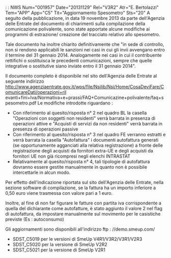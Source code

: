  :  : NWS Num="001957" Date="20131129" Rel="V3R2" Atr="E. Bertolazzi" Tem="APP" App="C5" Tit="Aggiornamento Spesometro" Sts="20"
A seguito della pubblicazione, in data 19 novembre 2013 da parte dell'Agenzia delle Entrate  del documento di chiarimenti sulla compilazione della comunicazione polivalente, sono state apportate alcune modifiche ai programmi di estrazione/ creazione del tracciato relativo allo spesometro.

Tale documento ha inoltre chiarito definitivamente che "in sede di controllo, non si rendono applicabili le sanzioni nei casi in cui gli invii avvengano entro il termine del 31 gennaio 2014.
Analogamente nei casi in cui il contribuente rettifichi o sostituisca le precedenti comunicazioni,
sempre che quelle integrative o sostitutive siano inviate entro il 31 gennaio 2014".

Il documento completo è disponibile nel sito dell'Agenzia delle Entrate al seguente indirizzo http://www.agenziaentrate.gov.it/wps/file/Nsilib/Nsi/Home/CosaDeviFare/ComunicareDati/operazioni+ril
evanti+fini+Iva/Normativa+e+prassi/FAQ+Comunicazine+polivalente/faq+spesometro.pdf 
Le modifiche introdotte riguardano : 
- Con riferimento al quesito/risposta  n° 2  nel quadro BL la casella "Operazioni con soggetti non
residenti"  verrà barrata in presenza di operazioni  attive e "Acquisti di servizi da non residenti"
verrà barrata in presenza di operazioni passive
- Con riferimento al quesito/risposta n° 3 nel quadro FE verranno estratti e verrà barrata la
casella "Autofattura"  i documenti autofattura generati (se opportunamente agganciati alla relativa
registrazione) a fronte delle registrazione degli acquisti da fornitori extra-UE e degli acquisti da
fornitori UE non già ricompresi negli elenchi INTRASTAT
- Relativamente al quesito/risposta n° 4, tali tipologie di autofattura dovranno essere gestite
manualmente in quanto non è possibile intercettarle in alcun modo.

Per effetto dell'indicazione riportata sul sito dell'Agenzia delle Entrate, nella sezione software di compilazione, se la fattura ha un importo inferiore a 0,50 euro viene trasmessa con valore pari a 1 euro.


Inoltre, al fine di non far figurare le fatture con partita iva corrispondente a quella del dichiarante come autofatture, è stato aggiunto il valore 2 nel flag di autofattura, da impostare manualmente sul movimento per le casistiche previste (Es :  autoconsumo)

Gli aggiornamenti sono disponibili all'indirizzo ftp : //demo.smeup.com/
- SDST_C5019 per le versioni di SmeUp V4R1/V3R2/V3R1/V2R3
- SDST_C5020 per la versione di SmeUp V2R2
- SDST_C5021 per la versione di SmeUp V2R1
